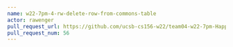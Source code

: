 ```yaml
---
name: w22-7pm-4-rw-delete-row-from-commons-table
actor: rawenger
pull_request_url: https://github.com/ucsb-cs156-w22/team04-w22-7pm-HappyCows/pull/56
pull_request_num: 56
---
```

